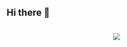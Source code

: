 ## Hi there 👋

<!--
**yurenchen000/yurenchen000** is a ✨ _special_ ✨ repository because its `README.md` (this file) appears on your GitHub profile.

Here are some ideas to get you started:

- 🔭 I’m currently working on ...
- 🌱 I’m currently learning ...
- 👯 I’m looking to collaborate on ...
- 🤔 I’m looking for help with ...
- 💬 Ask me about ...
- 📫 How to reach me: ...
- 😄 Pronouns: ...
- ⚡ Fun fact: ...

<a align="right"  href="https://github.com/yurenchen000/">
  <img align="right"   src="https://github-readme-stats.vercel.app/api/top-langs/?username=yurenchen000&langs_count=6" />
</a>

<p align="left">
  <a href="https://github.com/yurenchen000/">
    <img src="https://github-readme-stats.vercel.app/api?username=yurenchen000&include_all_commits=true&show_icons=true&bg_color=232627&text_color=ffffd7&icon_color=af5f5f&title_color=ff557f&count_private=true" />
  </a>
</p>

-->


<p align="center"> <br> <img src="https://profile-counter.glitch.me/yurenchen000/count.svg" /></p>


